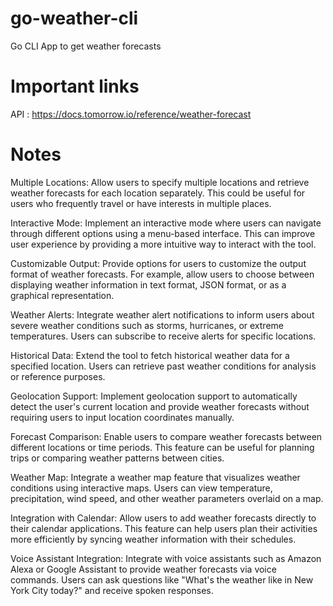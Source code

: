 # go-weather-cli

Go CLI App to get weather forecasts

# Important links

API : https://docs.tomorrow.io/reference/weather-forecast

# Notes

Multiple Locations: Allow users to specify multiple locations and retrieve weather forecasts for each location separately. This could be useful for users who frequently travel or have interests in multiple places.

Interactive Mode: Implement an interactive mode where users can navigate through different options using a menu-based interface. This can improve user experience by providing a more intuitive way to interact with the tool.

Customizable Output: Provide options for users to customize the output format of weather forecasts. For example, allow users to choose between displaying weather information in text format, JSON format, or as a graphical representation.

Weather Alerts: Integrate weather alert notifications to inform users about severe weather conditions such as storms, hurricanes, or extreme temperatures. Users can subscribe to receive alerts for specific locations.

Historical Data: Extend the tool to fetch historical weather data for a specified location. Users can retrieve past weather conditions for analysis or reference purposes.

Geolocation Support: Implement geolocation support to automatically detect the user's current location and provide weather forecasts without requiring users to input location coordinates manually.

Forecast Comparison: Enable users to compare weather forecasts between different locations or time periods. This feature can be useful for planning trips or comparing weather patterns between cities.

Weather Map: Integrate a weather map feature that visualizes weather conditions using interactive maps. Users can view temperature, precipitation, wind speed, and other weather parameters overlaid on a map.

Integration with Calendar: Allow users to add weather forecasts directly to their calendar applications. This feature can help users plan their activities more efficiently by syncing weather information with their schedules.

Voice Assistant Integration: Integrate with voice assistants such as Amazon Alexa or Google Assistant to provide weather forecasts via voice commands. Users can ask questions like "What's the weather like in New York City today?" and receive spoken responses.
